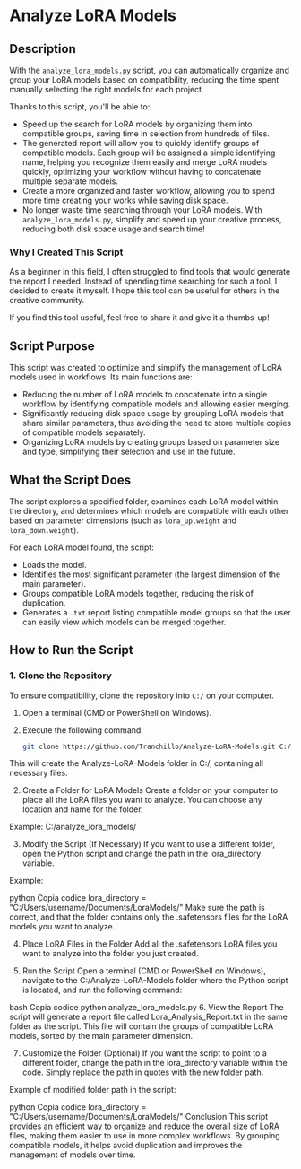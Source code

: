 # Analyze LoRA Models

## Description
With the `analyze_lora_models.py` script, you can automatically organize and group your LoRA models based on compatibility, reducing the time spent manually selecting the right models for each project.

Thanks to this script, you'll be able to:

- Speed up the search for LoRA models by organizing them into compatible groups, saving time in selection from hundreds of files.
- The generated report will allow you to quickly identify groups of compatible models. Each group will be assigned a simple identifying name, helping you recognize them easily and merge LoRA models quickly, optimizing your workflow without having to concatenate multiple separate models.
- Create a more organized and faster workflow, allowing you to spend more time creating your works while saving disk space.
- No longer waste time searching through your LoRA models. With `analyze_lora_models.py`, simplify and speed up your creative process, reducing both disk space usage and search time!

### Why I Created This Script
As a beginner in this field, I often struggled to find tools that would generate the report I needed. Instead of spending time searching for such a tool, I decided to create it myself. I hope this tool can be useful for others in the creative community.

If you find this tool useful, feel free to share it and give it a thumbs-up!

## Script Purpose
This script was created to optimize and simplify the management of LoRA models used in workflows. Its main functions are:

- Reducing the number of LoRA models to concatenate into a single workflow by identifying compatible models and allowing easier merging.
- Significantly reducing disk space usage by grouping LoRA models that share similar parameters, thus avoiding the need to store multiple copies of compatible models separately.
- Organizing LoRA models by creating groups based on parameter size and type, simplifying their selection and use in the future.

## What the Script Does
The script explores a specified folder, examines each LoRA model within the directory, and determines which models are compatible with each other based on parameter dimensions (such as `lora_up.weight` and `lora_down.weight`).

For each LoRA model found, the script:
- Loads the model.
- Identifies the most significant parameter (the largest dimension of the main parameter).
- Groups compatible LoRA models together, reducing the risk of duplication.
- Generates a `.txt` report listing compatible model groups so that the user can easily view which models can be merged together.

## How to Run the Script

### 1. Clone the Repository
To ensure compatibility, clone the repository into `C:/` on your computer.

1. Open a terminal (CMD or PowerShell on Windows).
2. Execute the following command:

   ```bash
   git clone https://github.com/Tranchillo/Analyze-LoRA-Models.git C:/Analyze-LoRA-Models

This will create the Analyze-LoRA-Models folder in C:/, containing all necessary files.

2. Create a Folder for LoRA Models
Create a folder on your computer to place all the LoRA files you want to analyze. You can choose any location and name for the folder.

Example: C:/analyze_lora_models/

3. Modify the Script (If Necessary)
If you want to use a different folder, open the Python script and change the path in the lora_directory variable.

Example:

python
Copia codice
lora_directory = "C:/Users/username/Documents/LoraModels/"
Make sure the path is correct, and that the folder contains only the .safetensors files for the LoRA models you want to analyze.

4. Place LoRA Files in the Folder
Add all the .safetensors LoRA files you want to analyze into the folder you just created.

5. Run the Script
Open a terminal (CMD or PowerShell on Windows), navigate to the C:/Analyze-LoRA-Models folder where the Python script is located, and run the following command:

bash
Copia codice
python analyze_lora_models.py
6. View the Report
The script will generate a report file called Lora_Analysis_Report.txt in the same folder as the script. This file will contain the groups of compatible LoRA models, sorted by the main parameter dimension.

7. Customize the Folder (Optional)
If you want the script to point to a different folder, change the path in the lora_directory variable within the code. Simply replace the path in quotes with the new folder path.

Example of modified folder path in the script:

python
Copia codice
lora_directory = "C:/Users/username/Documents/LoraModels/"
Conclusion
This script provides an efficient way to organize and reduce the overall size of LoRA files, making them easier to use in more complex workflows. By grouping compatible models, it helps avoid duplication and improves the management of models over time.
